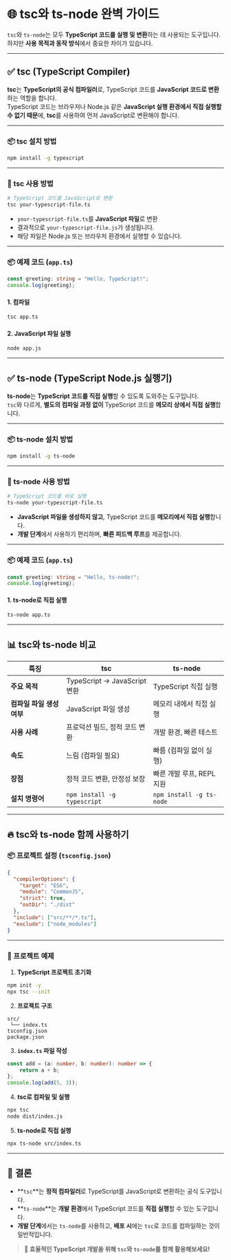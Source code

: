 
# 🌐 tsc와 ts-node 완벽 가이드

`tsc`와 `ts-node`는 모두 **TypeScript 코드를 실행 및 변환**하는 데 사용되는 도구입니다.  
하지만 **사용 목적과 동작 방식**에서 중요한 차이가 있습니다.

---

## ✅ tsc (TypeScript Compiler)

**tsc**는 **TypeScript의 공식 컴파일러**로, TypeScript 코드를 **JavaScript 코드로 변환**하는 역할을 합니다.  
TypeScript 코드는 브라우저나 Node.js 같은 **JavaScript 실행 환경에서 직접 실행할 수 없기 때문**에, **tsc**를 사용하여 먼저 JavaScript로 변환해야 합니다.

---

### 📦 tsc 설치 방법
```bash
npm install -g typescript
```

---

### 🚀 tsc 사용 방법
```bash
# TypeScript 코드를 JavaScript로 변환
tsc your-typescript-file.ts
```

- `your-typescript-file.ts`를 **JavaScript 파일**로 변환
- 결과적으로 `your-typescript-file.js`가 생성됩니다.
- 해당 파일은 Node.js 또는 브라우저 환경에서 실행할 수 있습니다.

---

### 📦 예제 코드 (`app.ts`)
```typescript
const greeting: string = "Hello, TypeScript!";
console.log(greeting);
```

#### 1. **컴파일**
```bash
tsc app.ts
```

#### 2. **JavaScript 파일 실행**
```bash
node app.js
```

---

## ✅ ts-node (TypeScript Node.js 실행기)

**ts-node**는 **TypeScript 코드를 직접 실행**할 수 있도록 도와주는 도구입니다.  
`tsc`와 다르게, **별도의 컴파일 과정 없이** TypeScript 코드를 **메모리 상에서 직접 실행**합니다.

---

### 📦 ts-node 설치 방법
```bash
npm install -g ts-node
```

---

### 🚀 ts-node 사용 방법
```bash
# TypeScript 코드를 바로 실행
ts-node your-typescript-file.ts
```

- **JavaScript 파일을 생성하지 않고**, TypeScript 코드를 **메모리에서 직접 실행**합니다.
- **개발 단계**에서 사용하기 편리하며, **빠른 피드백 루프**를 제공합니다.

---

### 📦 예제 코드 (`app.ts`)
```typescript
const greeting: string = "Hello, ts-node!";
console.log(greeting);
```

#### 1. **ts-node로 직접 실행**
```bash
ts-node app.ts
```

---

## 📊 tsc와 ts-node 비교

| 특징                        | tsc                          | ts-node                   |
|-----------------------------|------------------------------|---------------------------|
| **주요 목적**               | TypeScript → JavaScript 변환 | TypeScript 직접 실행      |
| **컴파일 파일 생성 여부**   | JavaScript 파일 생성         | 메모리 내에서 직접 실행   |
| **사용 사례**               | 프로덕션 빌드, 정적 코드 변환 | 개발 환경, 빠른 테스트    |
| **속도**                    | 느림 (컴파일 필요)          | 빠름 (컴파일 없이 실행)    |
| **장점**                    | 정적 코드 변환, 안정성 보장 | 빠른 개발 루프, REPL 지원 |
| **설치 명령어**             | `npm install -g typescript` | `npm install -g ts-node` |

---

## 🔥 tsc와 ts-node 함께 사용하기
### 📦 프로젝트 설정 (`tsconfig.json`)
```json
{
  "compilerOptions": {
    "target": "ES6",
    "module": "CommonJS",
    "strict": true,
    "outDir": "./dist"
  },
  "include": ["src/**/*.ts"],
  "exclude": ["node_modules"]
}
```

---

### 🚀 프로젝트 예제
1. **TypeScript 프로젝트 초기화**
```bash
npm init -y
npx tsc --init
```

2. **프로젝트 구조**
```plaintext
src/
 └── index.ts
tsconfig.json
package.json
```

3. **`index.ts` 파일 작성**
```typescript
const add = (a: number, b: number): number => {
    return a + b;
};
console.log(add(5, 3));
```

4. **tsc로 컴파일 및 실행**
```bash
npx tsc
node dist/index.js
```

5. **ts-node로 직접 실행**
```bash
npx ts-node src/index.ts
```

---

## 🎯 결론
- **`tsc`**는 **정적 컴파일러**로 TypeScript를 JavaScript로 변환하는 공식 도구입니다.
- **`ts-node`**는 **개발 환경**에서 TypeScript 코드를 **직접 실행**할 수 있는 도구입니다.
- **개발 단계**에서는 `ts-node`를 사용하고, **배포 시**에는 `tsc`로 코드를 컴파일하는 것이 일반적입니다.

> **🚀 효율적인 TypeScript 개발을 위해 `tsc`와 `ts-node`를 함께 활용해보세요!**
